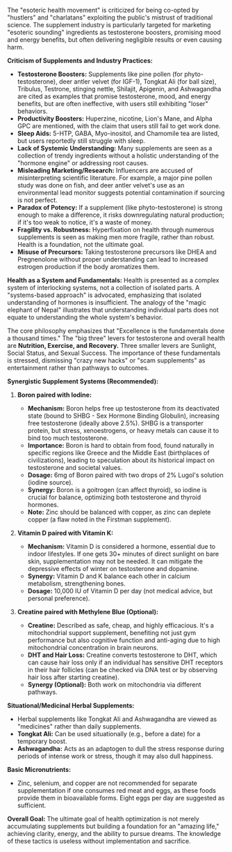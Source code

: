 The "esoteric health movement" is criticized for being co-opted by "hustlers" and "charlatans" exploiting the public's mistrust of traditional science. The supplement industry is particularly targeted for marketing "esoteric sounding" ingredients as testosterone boosters, promising mood and energy benefits, but often delivering negligible results or even causing harm.

**Criticism of Supplements and Industry Practices:**
*   **Testosterone Boosters:** Supplements like pine pollen (for phyto-testosterone), deer antler velvet (for IGF-1), Tongkat Ali (for ball size), Tribulus, Testrone, stinging nettle, Shilajit, Apigenin, and Ashwagandha are cited as examples that promise testosterone, mood, and energy benefits, but are often ineffective, with users still exhibiting "loser" behaviors.
*   **Productivity Boosters:** Huperzine, nicotine, Lion's Mane, and Alpha GPC are mentioned, with the claim that users still fail to get work done.
*   **Sleep Aids:** 5-HTP, GABA, Myo-inositol, and Chamomile tea are listed, but users reportedly still struggle with sleep.
*   **Lack of Systemic Understanding:** Many supplements are seen as a collection of trendy ingredients without a holistic understanding of the "hormone engine" or addressing root causes.
*   **Misleading Marketing/Research:** Influencers are accused of misinterpreting scientific literature. For example, a major pine pollen study was done on fish, and deer antler velvet's use as an environmental lead monitor suggests potential contamination if sourcing is not perfect.
*   **Paradox of Potency:** If a supplement (like phyto-testosterone) is strong enough to make a difference, it risks downregulating natural production; if it's too weak to notice, it's a waste of money.
*   **Fragility vs. Robustness:** Hyperfixation on health through numerous supplements is seen as making men more fragile, rather than robust. Health is a foundation, not the ultimate goal.
*   **Misuse of Precursors:** Taking testosterone precursors like DHEA and Pregnenolone without proper understanding can lead to increased estrogen production if the body aromatizes them.

**Health as a System and Fundamentals:**
Health is presented as a complex system of interlocking systems, not a collection of isolated parts. A "systems-based approach" is advocated, emphasizing that isolated understanding of hormones is insufficient. The analogy of the "magic elephant of Nepal" illustrates that understanding individual parts does not equate to understanding the whole system's behavior.

The core philosophy emphasizes that "Excellence is the fundamentals done a thousand times." The "big three" levers for testosterone and overall health are **Nutrition, Exercise, and Recovery.** Three smaller levers are Sunlight, Social Status, and Sexual Success. The importance of these fundamentals is stressed, dismissing "crazy new hacks" or "scam supplements" as entertainment rather than pathways to outcomes.

**Synergistic Supplement Systems (Recommended):**

1.  **Boron paired with Iodine:**
    *   **Mechanism:** Boron helps free up testosterone from its deactivated state (bound to SHBG - Sex Hormone Binding Globulin), increasing free testosterone (ideally above 2.5%). SHBG is a transporter protein, but stress, xenoestrogens, or heavy metals can cause it to bind too much testosterone.
    *   **Importance:** Boron is hard to obtain from food, found naturally in specific regions like Greece and the Middle East (birthplaces of civilizations), leading to speculation about its historical impact on testosterone and societal values.
    *   **Dosage:** 6mg of Boron paired with two drops of 2% Lugol's solution (iodine source).
    *   **Synergy:** Boron is a goitrogen (can affect thyroid), so iodine is crucial for balance, optimizing both testosterone and thyroid hormones.
    *   **Note:** Zinc should be balanced with copper, as zinc can deplete copper (a flaw noted in the Firstman supplement).

2.  **Vitamin D paired with Vitamin K:**
    *   **Mechanism:** Vitamin D is considered a hormone, essential due to indoor lifestyles. If one gets 30+ minutes of direct sunlight on bare skin, supplementation may not be needed. It can mitigate the depressive effects of winter on testosterone and dopamine.
    *   **Synergy:** Vitamin D and K balance each other in calcium metabolism, strengthening bones.
    *   **Dosage:** 10,000 IU of Vitamin D per day (not medical advice, but personal preference).

3.  **Creatine paired with Methylene Blue (Optional):**
    *   **Creatine:** Described as safe, cheap, and highly efficacious. It's a mitochondrial support supplement, benefiting not just gym performance but also cognitive function and anti-aging due to high mitochondrial concentration in brain neurons.
    *   **DHT and Hair Loss:** Creatine converts testosterone to DHT, which can cause hair loss only if an individual has sensitive DHT receptors in their hair follicles (can be checked via DNA test or by observing hair loss after starting creatine).
    *   **Synergy (Optional):** Both work on mitochondria via different pathways.

**Situational/Medicinal Herbal Supplements:**
*   Herbal supplements like Tongkat Ali and Ashwagandha are viewed as "medicines" rather than daily supplements.
*   **Tongkat Ali:** Can be used situationally (e.g., before a date) for a temporary boost.
*   **Ashwagandha:** Acts as an adaptogen to dull the stress response during periods of intense work or stress, though it may also dull happiness.

**Basic Micronutrients:**
*   Zinc, selenium, and copper are not recommended for separate supplementation if one consumes red meat and eggs, as these foods provide them in bioavailable forms. Eight eggs per day are suggested as sufficient.

**Overall Goal:**
The ultimate goal of health optimization is not merely accumulating supplements but building a foundation for an "amazing life," achieving clarity, energy, and the ability to pursue dreams. The knowledge of these tactics is useless without implementation and sacrifice.